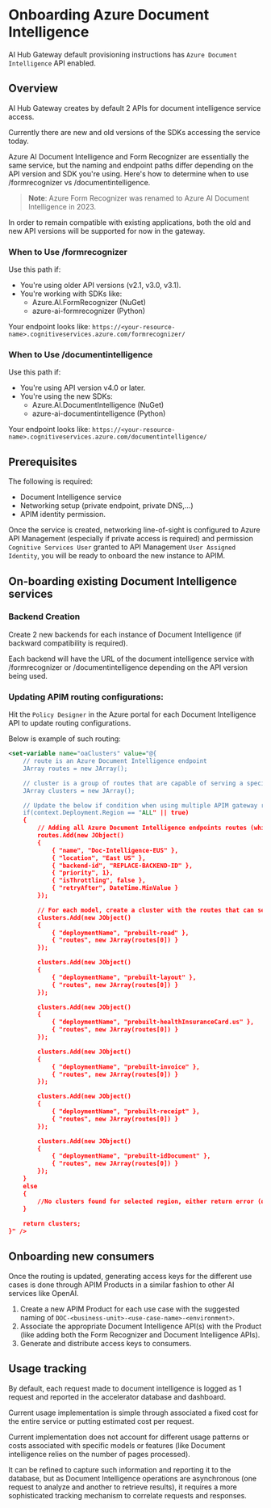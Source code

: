 # Onboarding Azure Document Intelligence

AI Hub Gateway default provisioning instructions has ```Azure Document Intelligence``` API enabled.

## Overview

AI Hub Gateway creates by default 2 APIs for document intelligence service access.

Currently there are new and old versions of the SDKs accessing the service today.

Azure AI Document Intelligence and Form Recognizer are essentially the same service, but the naming and endpoint paths differ depending on the API version and SDK you're using. Here's how to determine when to use /formrecognizer vs /documentintelligence.

> **Note**: Azure Form Recognizer was renamed to Azure AI Document Intelligence in 2023.

In order to remain compatible with existing applications, both the old and new API versions will be supported for now in the gateway.

### When to Use /formrecognizer
Use this path if:
- You're using older API versions (v2.1, v3.0, v3.1).
- You're working with SDKs like:
  - Azure.AI.FormRecognizer (NuGet)
  - azure-ai-formrecognizer (Python)

Your endpoint looks like:
```https://<your-resource-name>.cognitiveservices.azure.com/formrecognizer/```

### When to Use /documentintelligence
Use this path if:
- You're using API version v4.0 or later.
- You're using the new SDKs:
  - Azure.AI.DocumentIntelligence (NuGet)
  - azure-ai-documentintelligence (Python)

Your endpoint looks like:
```https://<your-resource-name>.cognitiveservices.azure.com/documentintelligence/```

## Prerequisites

The following is required:
- Document Intelligence service
- Networking setup (private endpoint, private DNS,...)
- APIM identity permission.

Once the service is created, networking line-of-sight is configured to Azure API Management (especially if private access is required) and permission ```Cognitive Services User``` granted to API Management ```User Assigned Identity```, you will be ready to onboard the new instance to APIM.

## On-boarding existing Document Intelligence services


### Backend Creation 

Create 2 new backends for each instance of Document Intelligence (if backward compatibility is required).

Each backend will have the URL of the document intelligence service with /formrecognizer or /documentintelligence depending on the API version being used.


### Updating APIM routing configurations:

Hit the ```Policy Designer``` in the Azure portal for each Document Intelligence API to update routing configurations.

Below is example of such routing:

```xml
<set-variable name="oaClusters" value="@{
    // route is an Azure Document Intelligence endpoint
    JArray routes = new JArray();

    // cluster is a group of routes that are capable of serving a specific model name
    JArray clusters = new JArray();

    // Update the below if condition when using multiple APIM gateway regions/SHGW to get different configurations for each region
    if(context.Deployment.Region == "ALL" || true)
    {
        // Adding all Azure Document Intelligence endpoints routes (which are set as APIM Backend)
        routes.Add(new JObject()
        {
            { "name", "Doc-Intelligence-EUS" },
            { "location", "East US" },
            { "backend-id", "REPLACE-BACKEND-ID" },
            { "priority", 1},
            { "isThrottling", false }, 
            { "retryAfter", DateTime.MinValue } 
        });

        // For each model, create a cluster with the routes that can serve it
        clusters.Add(new JObject()
        {
            { "deploymentName", "prebuilt-read" },
            { "routes", new JArray(routes[0]) }
        });

        clusters.Add(new JObject()
        {
            { "deploymentName", "prebuilt-layout" },
            { "routes", new JArray(routes[0]) }
        });

        clusters.Add(new JObject()
        {
            { "deploymentName", "prebuilt-healthInsuranceCard.us" },
            { "routes", new JArray(routes[0]) }
        });

        clusters.Add(new JObject()
        {
            { "deploymentName", "prebuilt-invoice" },
            { "routes", new JArray(routes[0]) }
        });

        clusters.Add(new JObject()
        {
            { "deploymentName", "prebuilt-receipt" },
            { "routes", new JArray(routes[0]) }
        });

        clusters.Add(new JObject()
        {
            { "deploymentName", "prebuilt-idDocument" },
            { "routes", new JArray(routes[0]) }
        });
    }
    else
    {
        //No clusters found for selected region, either return error (default behavior) or set default cluster in the else section
    }
    
    return clusters;   
}" />

```

## Onboarding new consumers

Once the routing is updated, generating access keys for the different use cases is done through APIM Products in a similar fashion to other AI services like OpenAI.

1. Create a new APIM Product for each use case with the suggested naming of ```DOC-<business-unit>-<use-case-name>-<environment>```.
2. Associate the appropriate Document Intelligence API(s) with the Product (like adding both the Form Recognizer and Document Intelligence APIs).
3. Generate and distribute access keys to consumers.


## Usage tracking

By default, each request made to document intelligence is logged as 1 request and reported in the accelerator database and dashboard.

Current usage implementation is simple through associated a fixed cost for the entire service or putting estimated cost per request.

Current implementation does not account for different usage patterns or costs associated with specific models or features (like Document intelligence relies on the number of pages processed).

It can be refined to capture such information and reporting it to the database, but as Document Intelligence operations are asynchronous (one request to analyze and another to retrieve results), it requires a more sophisticated tracking mechanism to correlate requests and responses.
